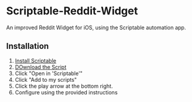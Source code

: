 # Scriptable-Reddit-Widget
An improved Reddit Widget for iOS, using the Scriptable automation app.

## Installation
1. [Install Scriptable](https://apps.apple.com/us/app/scriptable/id1405459188)
2. [DOwnload the Script](https://github.com/oezingle/Scriptable-Reddit-Widget/blob/main/script/Hot%20on%20Reddit.scriptable)
3. Click "Open in 'Scriptable'"
4. Click "Add to my scripts"
5. Click the play arrow at the bottom right. 
6. Configure using the provided instructions

